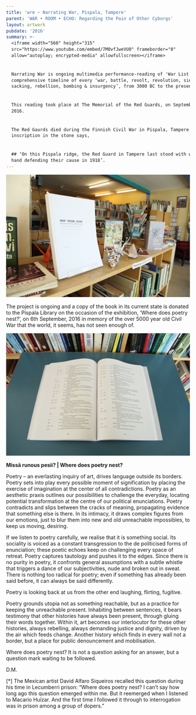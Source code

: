 ```yaml
---
title: 'wre ~ Narrating War, Pispala, Tampere'
parent: 'WAR • ROOM • ECHO: Regarding the Pain of Other Cyborgs'
layout: artwork
pubdate: '2016'
summary: >-
  <iframe width="560" height="315"
  src="https://www.youtube.com/embed/7M0vfJweVU0" frameborder="0"
  allow="autoplay; encrypted-media" allowfullscreen></iframe>


  Narrating War is ongoing multimedia performance-reading of 'War List Codex', a
  comprehensive timeline of every ‘war, battle, revolt, revolution, siege,
  sacking, rebellion, bombing & insurgency’, from 3000 BC to the present.


  This reading took place at The Memorial of the Red Guards, on September 6,
  2016. 


  The Red Gaurds died during the Finnish Civil War in Pispala, Tampere. The
  inscription in the stone says, 


  ## ‘On this Pispala ridge, the Red Guard in Tampere last stood with weopans in
  hand defending their cause in 1918’.
---
```

![null](/assets/img/pispala-library-03.jpg)

The project is ongoing and a copy of the book in its current state is donated to the Pispala Library on the occasion of the exhibition, ‘Where does poetry nest?’, on 6th September, 2016 in memory of the over 5000 year old Civil War that the world, it seems, has not seen enough of.

![](/assets/img/pispala-library-01.jpg)

**Missä runous pesii? | Where does poetry nest?**

Poetry – an everlasting inquiry of art, drives language outside its borders. Poetry sets into play every possible moment of signification by placing the exercise of imagination at the center of all contradictions. Poetry as an aesthetic praxis outlines our possibilities to challenge the everyday, locating potential transformation at the centre of our political enunciations. Poetry contradicts and slips between the cracks of meaning, propagating evidence that something else is there. In its intimacy, it draws complex figures from our emotions, just to blur them into new and old unreachable impossibles, to keep us moving, desiring.

If we listen to poetry carefully, we realise that it is something social. Its sociality is voiced as a constant transgression to the de politicised forms of enunciation; these poetic echoes keep on challenging every space of retreat. Poetry captures tautology and pushes it to the edges. Since there is no purity in poetry, it confronts general assumptions with a subtle whistle that triggers a dance of our subjectivities, nude and broken out in sweat. There is nothing too radical for poetry; even if something has already been said before, it can always be said differently.

Poetry is looking back at us from the other end laughing, flirting, fugitive.

Poetry grounds utopia not as something reachable, but as a practice for keeping the unreachable present. Inhabiting between sentences, it bears testimony that other histories have always been present, through gluing their words together. Within it, art becomes our interlocutor for these other histories, always rebelling, always demanding justice and dignity, driven by the air which feeds change. Another history which finds in every wall not a border, but a place for public denouncement and mobilisation.

Where does poetry nest? It is not a question asking for an answer, but a question mark waiting to be followed.

D.M.

\[*] The Mexican artist David Alfaro Siqueiros recalled this question during his time in Lecumberri prison: “Where does poetry nest? I can’t say how long ago this question emerged within me. But it reemerged when I listened to Macario Huízar. And the first time I followed it through to interrogation was in prison among a group of dopers.”
